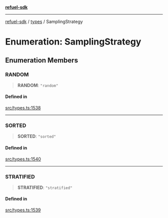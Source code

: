 [**refuel-sdk**](../../README.md)

***

[refuel-sdk](../../modules.md) / [types](../README.md) / SamplingStrategy

# Enumeration: SamplingStrategy

## Enumeration Members

### RANDOM

> **RANDOM**: `"random"`

#### Defined in

[src/types.ts:1538](https://github.com/refuel-ai/refuel-sdk/blob/16874f20b5fcb3c7bb7b9b1c20e6a2b25e10328d/src/types.ts#L1538)

***

### SORTED

> **SORTED**: `"sorted"`

#### Defined in

[src/types.ts:1540](https://github.com/refuel-ai/refuel-sdk/blob/16874f20b5fcb3c7bb7b9b1c20e6a2b25e10328d/src/types.ts#L1540)

***

### STRATIFIED

> **STRATIFIED**: `"stratified"`

#### Defined in

[src/types.ts:1539](https://github.com/refuel-ai/refuel-sdk/blob/16874f20b5fcb3c7bb7b9b1c20e6a2b25e10328d/src/types.ts#L1539)
